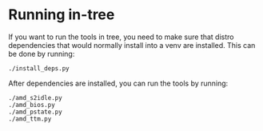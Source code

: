 # Running in-tree
If you want to run the tools in tree, you need to make sure that distro dependencies
that would normally install into a venv are installed. This can be done by running:

    ./install_deps.py

After dependencies are installed, you can run the tools by running:

    ./amd_s2idle.py
    ./amd_bios.py
    ./amd_pstate.py
    ./amd_ttm.py

